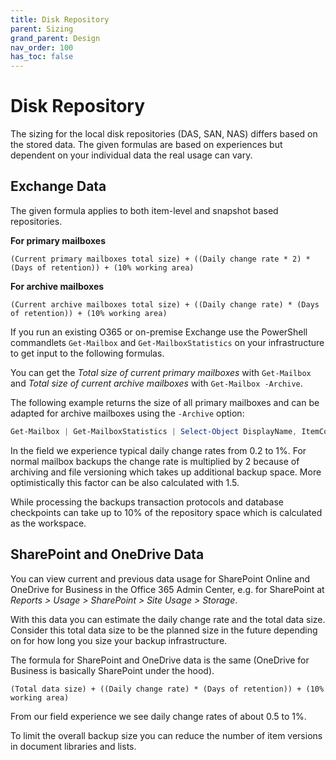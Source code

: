 ```yaml
---
title: Disk Repository
parent: Sizing
grand_parent: Design
nav_order: 100
has_toc: false
---
```

# Disk Repository

The sizing for the local disk repositories (DAS, SAN, NAS) differs based on the stored data. The given formulas are based on experiences but dependent on your individual data the real usage can vary.

## Exchange Data
The given formula applies to both item-level and snapshot based repositories.

**For primary mailboxes**
```
(Current primary mailboxes total size) + ((Daily change rate * 2) * (Days of retention)) + (10% working area)
```

**For archive mailboxes**
```
(Current archive mailboxes total size) + ((Daily change rate) * (Days of retention)) + (10% working area)
```

If you run an existing O365 or on-premise Exchange use the PowerShell commandlets `Get-Mailbox` and `Get-MailboxStatistics` on your infrastructure to get input to the following formulas.

You can get the *Total size of current primary mailboxes* with `Get-Mailbox` and *Total size of current archive mailboxes* with `Get-Mailbox -Archive`.

The following example returns the size of all primary mailboxes and can be adapted for archive mailboxes using the `-Archive` option:

```PowerShell
Get-Mailbox | Get-MailboxStatistics | Select-Object DisplayName, ItemCount, TotalItemSize | Format-Table –autosize
```

In the field we experience typical daily change rates from 0.2 to 1%. For normal mailbox backups the change rate is multiplied by 2 because of archiving and file versioning which takes up additional backup space. More optimistically this factor can be also calculated with 1.5.

While processing the backups transaction protocols and database checkpoints can take up to 10% of the repository space which is calculated as the workspace.

## SharePoint and OneDrive Data
You can view current and previous data usage for SharePoint Online and OneDrive for Business in the Office 365 Admin Center, e.g. for SharePoint at *Reports > Usage > SharePoint > Site Usage > Storage*.

With this data you can estimate the daily change rate and the total data size. Consider this total data size to be the planned size in the future depending on for how long you size your backup infrastructure.

The formula for SharePoint and OneDrive data is the same (OneDrive for Business is basically SharePoint under the hood).

```
(Total data size) + ((Daily change rate) * (Days of retention)) + (10% working area)
``` 

From our field experience we see daily change rates of about 0.5 to 1%.

To limit the overall backup size you can reduce the number of item versions in document libraries and lists.
